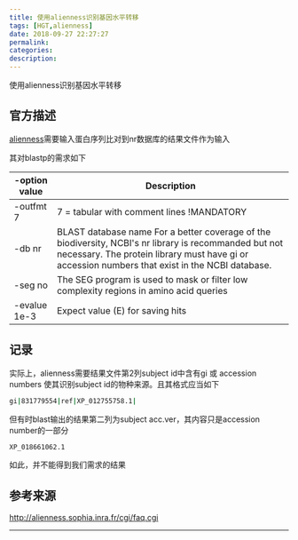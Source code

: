 ```yaml
---
title: 使用alienness识别基因水平转移
tags: [HGT,alienness]
date: 2018-09-27 22:27:27
permalink:
categories:
description:
---
```

<p class="description">使用alienness识别基因水平转移</p>

<!-- more -->

## 官方描述

[alienness](http://alienness.sophia.inra.fr/cgi/index.cgi)需要输入蛋白序列比对到nr数据库的结果文件作为输入

其对blastp的需求如下

| -option value | Description                                                  |
| ------------- | ------------------------------------------------------------ |
| -outfmt 7     | 7 = tabular with comment lines !MANDATORY                    |
| -db nr        | BLAST database name  For a better coverage of the biodiversity, NCBI's nr library is recommanded but not necessary.  The protein library must have gi or accession numbers that exist in the NCBI database. |
| -seg no       | The SEG program is used to mask or filter low complexity regions in amino acid queries |
| -evalue 1e-3  | Expect value (E) for saving hits                             |

## 记录

实际上，alienness需要结果文件第2列subject id中含有gi 或 accession numbers 使其识别subject id的物种来源。且其格式应当如下

```bash
gi|831779554|ref|XP_012755758.1|
```

但有时blast输出的结果第二列为subject acc.ver，其内容只是accession number的一部分

```bash
XP_018661062.1
```

如此，并不能得到我们需求的结果

## 参考来源

http://alienness.sophia.inra.fr/cgi/faq.cgi

<hr />